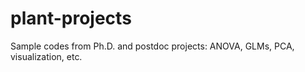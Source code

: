 # plant-projects
 Sample codes from Ph.D. and postdoc projects: ANOVA, GLMs, PCA, visualization, etc.
